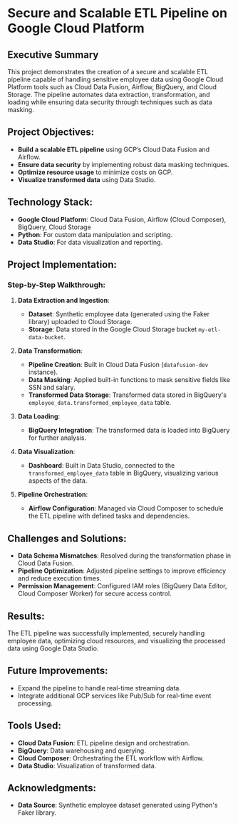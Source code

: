 # Secure and Scalable ETL Pipeline on Google Cloud Platform

## Executive Summary
This project demonstrates the creation of a secure and scalable ETL pipeline capable of handling sensitive employee data using Google Cloud Platform tools such as Cloud Data Fusion, Airflow, BigQuery, and Cloud Storage. The pipeline automates data extraction, transformation, and loading while ensuring data security through techniques such as data masking.

## Project Objectives:
- **Build a scalable ETL pipeline** using GCP’s Cloud Data Fusion and Airflow.
- **Ensure data security** by implementing robust data masking techniques.
- **Optimize resource usage** to minimize costs on GCP.
- **Visualize transformed data** using Data Studio.

## Technology Stack:
- **Google Cloud Platform**: Cloud Data Fusion, Airflow (Cloud Composer), BigQuery, Cloud Storage
- **Python**: For custom data manipulation and scripting.
- **Data Studio**: For data visualization and reporting.

## Project Implementation:
### Step-by-Step Walkthrough:
1. **Data Extraction and Ingestion**:
   - **Dataset**: Synthetic employee data (generated using the Faker library) uploaded to Cloud Storage.
   - **Storage**: Data stored in the Google Cloud Storage bucket `my-etl-data-bucket`.
   
2. **Data Transformation**:
   - **Pipeline Creation**: Built in Cloud Data Fusion (`datafusion-dev` instance).
   - **Data Masking**: Applied built-in functions to mask sensitive fields like SSN and salary.
   - **Transformed Data Storage**: Transformed data stored in BigQuery's `employee_data.transformed_employee_data` table.
   
3. **Data Loading**:
   - **BigQuery Integration**: The transformed data is loaded into BigQuery for further analysis.
   
4. **Data Visualization**:
   - **Dashboard**: Built in Data Studio, connected to the `transformed_employee_data` table in BigQuery, visualizing various aspects of the data.
   
5. **Pipeline Orchestration**:
   - **Airflow Configuration**: Managed via Cloud Composer to schedule the ETL pipeline with defined tasks and dependencies.

## Challenges and Solutions:
- **Data Schema Mismatches**: Resolved during the transformation phase in Cloud Data Fusion.
- **Pipeline Optimization**: Adjusted pipeline settings to improve efficiency and reduce execution times.
- **Permission Management**: Configured IAM roles (BigQuery Data Editor, Cloud Composer Worker) for secure access control.

## Results:
The ETL pipeline was successfully implemented, securely handling employee data, optimizing cloud resources, and visualizing the processed data using Google Data Studio.

## Future Improvements:
- Expand the pipeline to handle real-time streaming data.
- Integrate additional GCP services like Pub/Sub for real-time event processing.

## Tools Used:
- **Cloud Data Fusion**: ETL pipeline design and orchestration.
- **BigQuery**: Data warehousing and querying.
- **Cloud Composer**: Orchestrating the ETL workflow with Airflow.
- **Data Studio**: Visualization of transformed data.

## Acknowledgments:
- **Data Source**: Synthetic employee dataset generated using Python's Faker library.
